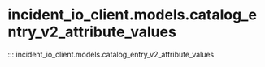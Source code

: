 # incident_io_client.models.catalog_entry_v2_attribute_values

::: incident_io_client.models.catalog_entry_v2_attribute_values